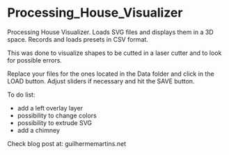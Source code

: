 # Processing_House_Visualizer

Processing House Visualizer. 
Loads SVG files and displays them in a 3D space.
Records and loads presets in CSV format.

This was done to visualize shapes to be cutted in a laser cutter and to look for possible errors.

Replace your files for the ones located in the Data folder and click in the LOAD button.
Adjust sliders if necessary and hit the SAVE button.

To do list:
- add a left overlay layer
- possibility to change colors
- possibility to extrude SVG
- add a chimney

Check blog post at:
guilhermemartins.net

